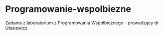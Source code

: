 # Programowanie-wspolbiezne
Zadania z laboratorium z Programowania Współbieżnego - prowadzący dr Ułasiewicz
